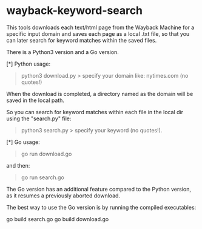 # wayback-keyword-search

This tools downloads each text/html page from the Wayback Machine for a specific input domain and saves each page as a local .txt file, so that you can later search for keyword matches within the saved files.

There is a Python3 version and a Go version.

[*] Python usage:

> python3 download.py > specify your domain like: nytimes.com (no quotes!)

When the download is completed, a directory named as the domain will be saved in the local path.

So you can search for keyword matches within each file in the local dir using the "search.py" file:

> python3 search.py > specify your keyword (no quotes!).

[*] Go usage:

> go run download.go

and then:

> go run search.go

The Go version has an additional feature compared to the Python version, as it resumes a previously aborted download.

The best way to use the Go version is by running the compiled executables:

go build search.go
go build download.go
